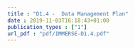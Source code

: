 ```yaml
---
title : "D1.4 -  Data Management Plan"
date : 2019-11-03T16:18:43+01:00
publication_types : ["1"]
url_pdf : "pdf/IMMERSE-D1.4.pdf"
---
```

